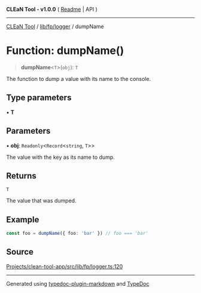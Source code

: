 **CLEaN Tool - v1.0.0** ( [Readme](../../../../README.md) \| API )

***

[CLEaN Tool](../../../../modules.md) / [lib/fp/logger](../README.md) / dumpName

# Function: dumpName()

> **dumpName**\<`T`\>(`obj`): `T`

The function to dump a value with its name to the console.

## Type parameters

▪ **T**

## Parameters

▪ **obj**: `Readonly`\<`Record`\<`string`, `T`\>\>

The value with the key as its name to dump.

## Returns

`T`

The value that was dumped.

## Example

```ts
const foo = dumpName({ foo: 'bar' }) // foo === 'bar'
```

## Source

[Projects/clean-tool-app/src/lib/fp/logger.ts:120](https://github.com/yuckyh/clean-tool-app/)

***

Generated using [typedoc-plugin-markdown](https://www.npmjs.com/package/typedoc-plugin-markdown) and [TypeDoc](https://typedoc.org/)
